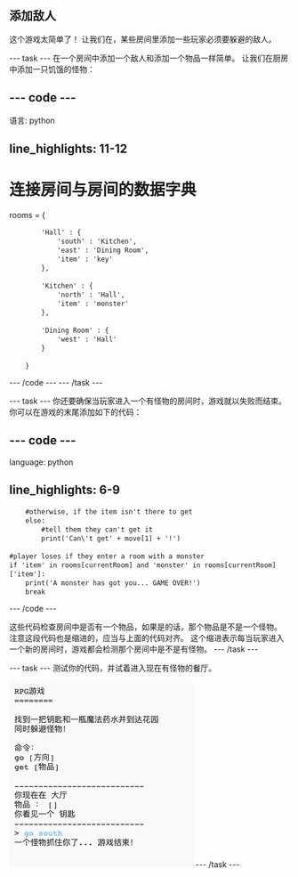 ## 添加敌人

这个游戏太简单了！ 让我们在，某些房间里添加一些玩家必须要躲避的敌人。

\--- task \--- 在一个房间中添加一个敌人和添加一个物品一样简单。 让我们在厨房中添加一只饥饿的怪物：

## \--- code \---

语言: python

## line_highlights: 11-12

# 连接房间与房间的数据字典

rooms = {

            'Hall' : {
                'south' : 'Kitchen',
                'east' : 'Dining Room',
                'item' : 'key'
            },
    
            'Kitchen' : {
                'north' : 'Hall',
                'item' : 'monster'
            },
    
            'Dining Room' : {
                'west' : 'Hall'
            }
    
        }
    

\--- /code \--- \--- /task \---

\--- task \--- 你还要确保当玩家进入一个有怪物的房间时，游戏就以失败而结束。 你可以在游戏的末尾添加如下的代码：

## \--- code \---

language: python

## line_highlights: 6-9

        #otherwise, if the item isn't there to get
        else:
            #tell them they can't get it
            print('Can\'t get' + move[1] + '!')
    
    #player loses if they enter a room with a monster
    if 'item' in rooms[currentRoom] and 'monster' in rooms[currentRoom]['item']:
        print('A monster has got you... GAME OVER!')
        break
    

\--- /code \---

这些代码检查房间中是否有一个物品，如果是的话，那个物品是不是一个怪物。 注意这段代码也是缩进的，应当与上面的代码对齐。 这个缩进表示每当玩家进入一个新的房间时，游戏都会检测那个房间中是不是有怪物。 \--- /task \---

\--- task \--- 测试你的代码，并试着进入现在有怪物的餐厅。

![screenshot](images/rpg-monster-test.png) \--- /task \---